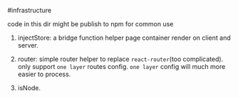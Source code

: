 #infrastructure

code in this dir might be publish to npm for common use


1. injectStore: a bridge function helper page container render on client and server. 
    
2. router: simple router helper to replace `react-router`(too complicated). only support `one layer` routes config. `one layer` config will much more easier to process.

3. isNode.